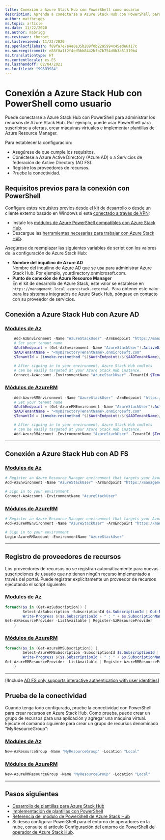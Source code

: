 ```yaml
---
title: Conexión a Azure Stack Hub con PowerShell como usuario
description: Aprenda a conectarse a Azure Stack Hub con PowerShell para usar el símbolo del sistema interactivo o escribir scripts.
author: mattbriggs
ms.topic: article
ms.date: 11/22/2020
ms.author: mabrigg
ms.reviewer: thoroet
ms.lastreviewed: 11/22/2020
ms.openlocfilehash: f89fa7e7e4e8e35b209f0b22a5994c45ede6a17c
ms.sourcegitcommit: e88f0a1f2f4ed3bb8442bfb7b754d8b3a51319b4
ms.translationtype: HT
ms.contentlocale: es-ES
ms.lasthandoff: 02/04/2021
ms.locfileid: "99533984"
---
```

# <a name="connect-to-azure-stack-hub-with-powershell-as-a-user"></a>Conexión a Azure Stack Hub con PowerShell como usuario

Puede conectarse a Azure Stack Hub con PowerShell para administrar los recursos de Azure Stack Hub. Por ejemplo, puede usar PowerShell para suscribirse a ofertas, crear máquinas virtuales e implementar plantillas de Azure Resource Manager.

Para establecer la configuración:
  - Asegúrese de que cumple los requisitos.
  - Conéctese a Azure Active Directory (Azure AD) o a Servicios de federación de Active Directory (AD FS). 
  - Registre los proveedores de recursos.
  - Pruebe la conectividad.

## <a name="prerequisites-to-connecting-with-powershell"></a>Requisitos previos para la conexión con PowerShell

Configure estos requisitos previos desde el [kit de desarrollo](../asdk/asdk-connect.md#connect-to-azure-stack-using-rdp) o desde un cliente externo basado en Windows si está [conectado a través de VPN](../asdk/asdk-connect.md#connect-to-azure-stack-using-vpn):

* Instale los [módulos de Azure PowerShell compatibles con Azure Stack Hub](../operator/powershell-install-az-module.md).
* Descargue las [herramientas necesarias para trabajar con Azure Stack Hub](../operator/azure-stack-powershell-download.md).

Asegúrese de reemplazar las siguientes variables de script con los valores de la configuración de Azure Stack Hub:

- **Nombre del inquilino de Azure AD**  
  Nombre del inquilino de Azure AD que se usa para administrar Azure Stack Hub. Por ejemplo, yourdirectory.onmicrosoft.com.
- **Punto de conexión de Azure Resource Manager**  
  En el kit de desarrollo de Azure Stack, este valor se establece en `https://management.local.azurestack.external`. Para obtener este valor para los sistemas integrados de Azure Stack Hub, póngase en contacto con su proveedor de servicios.

## <a name="connect-to-azure-stack-hub-with-azure-ad"></a>Conexión a Azure Stack Hub con Azure AD

### <a name="az-modules"></a>[Modules de Az](#tab/az1)

```powershell  
    Add-AzEnvironment -Name "AzureStackUser" -ArmEndpoint "https://management.local.azurestack.external"
    # Set your tenant name
    $AuthEndpoint = (Get-AzEnvironment -Name "AzureStackUser").ActiveDirectoryAuthority.TrimEnd('/')
    $AADTenantName = "<myDirectoryTenantName>.onmicrosoft.com"
    $TenantId = (invoke-restmethod "$($AuthEndpoint)/$($AADTenantName)/.well-known/openid-configuration").issuer.TrimEnd('/').Split('/')[-1]

    # After signing in to your environment, Azure Stack Hub cmdlets
    # can be easily targeted at your Azure Stack Hub instance.
    Connect-AzAccount -EnvironmentName "AzureStackUser" -TenantId $TenantId
```
### <a name="azurerm-modules"></a>[Módulos de AzureRM](#tab/azurerm1)
 
```powershell  
    Add-AzureRMEnvironment -Name "AzureStackUser" -ArmEndpoint "https://management.local.azurestack.external"
    # Set your tenant name
    $AuthEndpoint = (Get-AzureRMEnvironment -Name "AzureStackUser").ActiveDirectoryAuthority.TrimEnd('/')
    $AADTenantName = "<myDirectoryTenantName>.onmicrosoft.com"
    $TenantId = (invoke-restmethod "$($AuthEndpoint)/$($AADTenantName)/.well-known/openid-configuration").issuer.TrimEnd('/').Split('/')[-1]

    # After signing in to your environment, Azure Stack Hub cmdlets
    # can be easily targeted at your Azure Stack Hub instance.
    Add-AzureRMAccount -EnvironmentName "AzureStackUser" -TenantId $TenantId
```

---


## <a name="connect-to-azure-stack-hub-with-ad-fs"></a>Conexión a Azure Stack Hub con AD FS

### <a name="az-modules"></a>[Modules de Az](#tab/az2)

  ```powershell  
  # Register an Azure Resource Manager environment that targets your Azure Stack Hub instance
  Add-AzEnvironment -Name "AzureStackUser" -ArmEndpoint "https://management.local.azurestack.external"

  # Sign in to your environment
  Connect-AzAccount -EnvironmentName "AzureStackUser"
  ```
### <a name="azurerm-modules"></a>[Módulos de AzureRM](#tab/azurerm2)
 
  ```powershell  
  # Register an Azure Resource Manager environment that targets your Azure Stack Hub instance
  Add-AzureRMEnvironment -Name "AzureStackUser" -ArmEndpoint "https://management.local.azurestack.external"

  # Sign in to your environment
  Login-AzureRMAccount -EnvironmentName "AzureStackUser"
  ```

---


## <a name="register-resource-providers"></a>Registro de proveedores de recursos

Los proveedores de recursos no se registran automáticamente para nuevas suscripciones de usuario que no tienen ningún recurso implementado a través del portal. Puede registrar explícitamente un proveedor de recursos ejecutando el script siguiente:

### <a name="az-modules"></a>[Modules de Az](#tab/az3)

```powershell  
foreach($s in (Get-AzSubscription)) {
        Select-AzSubscription -SubscriptionId $s.SubscriptionId | Out-Null
        Write-Progress $($s.SubscriptionId + " : " + $s.SubscriptionName)
Get-AzResourceProvider -ListAvailable | Register-AzResourceProvider
    }
```
### <a name="azurerm-modules"></a>[Módulos de AzureRM](#tab/azurerm3)
 
```powershell  
foreach($s in (Get-AzureRMSubscription)) {
        Select-AzureRMSubscription -SubscriptionId $s.SubscriptionId | Out-Null
        Write-Progress $($s.SubscriptionId + " : " + $s.SubscriptionName)
Get-AzureRMResourceProvider -ListAvailable | Register-AzureRMResourceProvider
    }
```

---


[!Include [AD FS only supports interactive authentication with user identities](../includes/note-powershell-adfs.md)]

## <a name="test-the-connectivity"></a>Prueba de la conectividad

Cuando tenga todo configurado, pruebe la conectividad con PowerShell para crear recursos en Azure Stack Hub. Como prueba, puede crear un grupo de recursos para una aplicación y agregar una máquina virtual. Ejecute el comando siguiente para crear un grupo de recursos denominado "MyResourceGroup":

### <a name="az-modules"></a>[Modules de Az](#tab/az4)
```powershell  
New-AzResourceGroup -Name "MyResourceGroup" -Location "Local"
```

### <a name="azurerm-modules"></a>[Módulos de AzureRM](#tab/azurerm4)
 
```powershell  
New-AzureRMResourceGroup -Name "MyResourceGroup" -Location "Local"
```

---


## <a name="next-steps"></a>Pasos siguientes

- [Desarrollo de plantillas para Azure Stack Hub](azure-stack-develop-templates.md)
- [Implementación de plantillas con PowerShell](azure-stack-deploy-template-powershell.md)
- [Referencia del módulo de PowerShell de Azure Stack Hub](/powershell/azure/azure-stack/overview)
- Si desea configurar PowerShell para el entorno de operadores en la nube, consulte el artículo [Configuración del entorno de PowerShell del operador de Azure Stack Hub](../operator/azure-stack-powershell-configure-admin.md).
